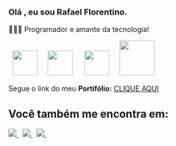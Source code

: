 ### Olá , eu sou Rafael Florentino. 
👨🏻‍💻 Programador e amante da tecnologia!



<div style="display: inline">
  &nbsp;&nbsp;<img width='50' height='50' src="https://cdn.jsdelivr.net/gh/devicons/devicon/icons/html5/html5-original.svg" />&nbsp;&nbsp;
  &nbsp;&nbsp;<img width='50' height='50' src="https://cdn.jsdelivr.net/gh/devicons/devicon/icons/css3/css3-original.svg" />&nbsp;&nbsp;&nbsp;
  &nbsp;&nbsp;<img width='50' height='50' src="https://cdn.jsdelivr.net/gh/devicons/devicon/icons/javascript/javascript-original.svg" />&nbsp;&nbsp;
  &nbsp;&nbsp;<img width='70' height='70'src="https://cdn.jsdelivr.net/gh/devicons/devicon/icons/mysql/mysql-original-wordmark.svg"/>&nbsp;&nbsp;     
</div> 
<br>

 Segue o link do meu **Portifólio:** [CLIQUE AQUI](https://rafaelflorentinobarbosa.github.io)


## Você também me encontra em:
<a href="https://www.linkedin.com/in/rafael-florentino-617910150">
  <img src="https://img.shields.io/badge/linkedin-%230077B5.svg?style=for-the-badge&logo=linkedin&logoColor=white"/>
</a>&nbsp;
  <a href="https://facebook.com/enterrafael" target="_blank">
      <img src="https://img.shields.io/badge/Facebook-1877F2?style=for-the-badge&logo=facebook&logoColor=white" target="_blank"/>
  </a>&nbsp;
<a href="https://www.instagram.com/rafaelflorentinobarbosa/">
  <img src="https://img.shields.io/badge/Instagram-%23E4405F.svg?style=for-the-badge&logo=Instagram&logoColor=white"/>
</a>&nbsp;



